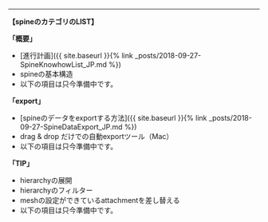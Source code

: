 ---
**【spineのカテゴリのLIST】**

**「概要」**
  - [進行計画]({{ site.baseurl }}{% link _posts/2018-09-27-SpineKnowhowList_JP.md %})
  - spineの基本構造
  - 以下の項目は只今準備中です。

**「export」**
  - [spineのデータをexportする方法]({{ site.baseurl }}{% link _posts/2018-09-27-SpineDataExport_JP.md %})
  - drag & drop だけでの自動exportツール（Mac）
  - 以下の項目は只今準備中です。

**「TIP」**
  - hierarchyの展開
  - hierarchyのフィルター
  - meshの設定ができているattachmentを差し替える
  - 以下の項目は只今準備中です。
